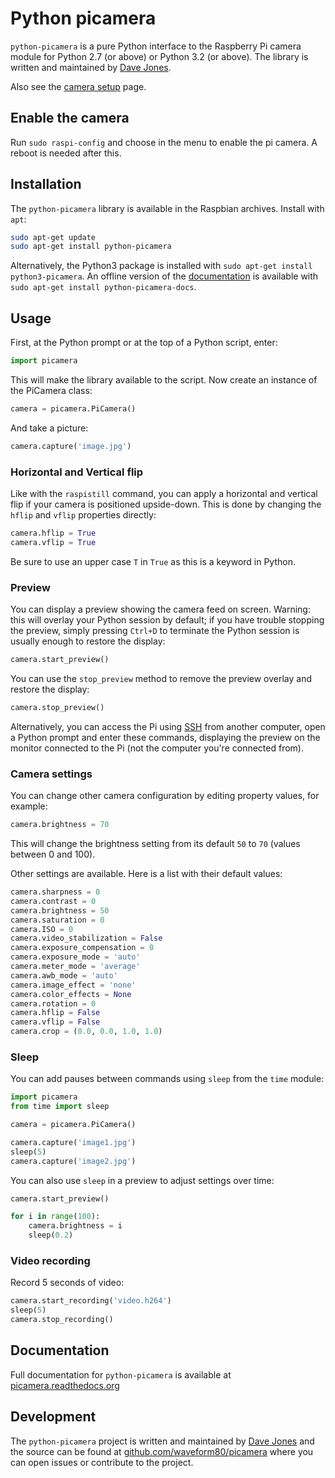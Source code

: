 # Python picamera

`python-picamera` is a pure Python interface to the Raspberry Pi camera module for Python 2.7 (or above) or Python 3.2 (or above). The library is written and maintained by [Dave Jones](https://github.com/waveform80).

Also see the [camera setup](README.md) page.

## Enable the camera

Run `sudo raspi-config` and choose in the menu to enable the pi camera. A reboot is needed after this.

## Installation

The `python-picamera` library is available in the Raspbian archives. Install with `apt`:

```bash
sudo apt-get update
sudo apt-get install python-picamera
```

Alternatively, the Python3 package is installed with `sudo apt-get install python3-picamera`. An offline version of the [documentation](http://picamera.readthedocs.org/) is available with `sudo apt-get install python-picamera-docs`.

## Usage

First, at the Python prompt or at the top of a Python script, enter:

```python
import picamera
```

This will make the library available to the script. Now create an instance of the PiCamera class:

```python
camera = picamera.PiCamera()
```

And take a picture:

```python
camera.capture('image.jpg')
```

### Horizontal and Vertical flip

Like with the `raspistill` command, you can apply a horizontal and vertical flip if your camera is positioned upside-down. This is done by changing the `hflip` and `vflip` properties directly:

```python
camera.hflip = True
camera.vflip = True
```

Be sure to use an upper case `T` in `True` as this is a keyword in Python.

### Preview

You can display a preview showing the camera feed on screen. Warning: this will overlay your Python session by default; if you have trouble stopping the preview, simply pressing `Ctrl+D` to terminate the Python session is usually enough to restore the display:

```python
camera.start_preview()
```

You can use the `stop_preview` method to remove the preview overlay and restore the display:

```python
camera.stop_preview()
```

Alternatively, you can access the Pi using [SSH](../../../remote-access/ssh/README.md) from another computer, open a Python prompt and enter these commands, displaying the preview on the monitor connected to the Pi (not the computer you're connected from).

### Camera settings

You can change other camera configuration by editing property values, for example:

```python
camera.brightness = 70
```

This will change the brightness setting from its default `50` to `70` (values between 0 and 100).

Other settings are available. Here is a list with their default values:

```python
camera.sharpness = 0
camera.contrast = 0
camera.brightness = 50
camera.saturation = 0
camera.ISO = 0
camera.video_stabilization = False
camera.exposure_compensation = 0
camera.exposure_mode = 'auto'
camera.meter_mode = 'average'
camera.awb_mode = 'auto'
camera.image_effect = 'none'
camera.color_effects = None
camera.rotation = 0
camera.hflip = False
camera.vflip = False
camera.crop = (0.0, 0.0, 1.0, 1.0)
```

### Sleep

You can add pauses between commands using `sleep` from the `time` module:

```python
import picamera
from time import sleep

camera = picamera.PiCamera()

camera.capture('image1.jpg')
sleep(5)
camera.capture('image2.jpg')
```

You can also use `sleep` in a preview to adjust settings over time:

```python
camera.start_preview()

for i in range(100):
    camera.brightness = i
    sleep(0.2)
```

### Video recording

Record 5 seconds of video:

```python
camera.start_recording('video.h264')
sleep(5)
camera.stop_recording()
```

## Documentation

Full documentation for `python-picamera` is available at [picamera.readthedocs.org](http://picamera.readthedocs.org/)

## Development

The `python-picamera` project is written and maintained by [Dave Jones](https://github.com/waveform80) and the source can be found at [github.com/waveform80/picamera](https://github.com/waveform80/picamera) where you can open issues or contribute to the project.

